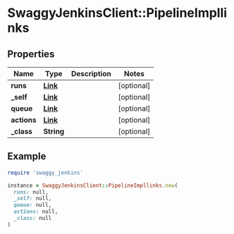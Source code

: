 # SwaggyJenkinsClient::PipelineImpllinks

## Properties

| Name | Type | Description | Notes |
| ---- | ---- | ----------- | ----- |
| **runs** | [**Link**](Link.md) |  | [optional] |
| **_self** | [**Link**](Link.md) |  | [optional] |
| **queue** | [**Link**](Link.md) |  | [optional] |
| **actions** | [**Link**](Link.md) |  | [optional] |
| **_class** | **String** |  | [optional] |

## Example

```ruby
require 'swaggy_jenkins'

instance = SwaggyJenkinsClient::PipelineImpllinks.new(
  runs: null,
  _self: null,
  queue: null,
  actions: null,
  _class: null
)
```

